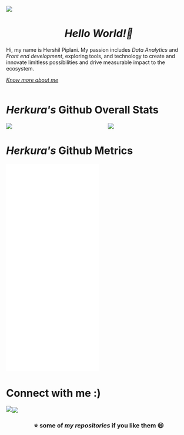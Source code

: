![](https://raw.githubusercontent.com/halfrost/halfrost/master/icons/header_.png)
<html>
  <head>
    <link href="https://cdn.jsdelivr.net/npm/bootstrap@5.1.3/dist/css/bootstrap.min.css" rel="stylesheet"/>
  </head>
  <body>
      <div>
        <h1 align="center"><i>Hello World!👋</i></h1>
        <p> Hi, my name is Hershil Piplani. My passion includes <em>Data Analytics</em> and <em>Front end development</em>, exploring tools, and technology to      create and innovate limitless possibilities and drive measurable impact to the ecosystem.</p>
        <a href="https://herkura.is-a.dev/"><em>Know more about me</em></a>
      </div>
    <br>
    <div>
      <h1><i>Herkura's</i> Github Overall Stats</h1>
      <img src = "https://github-readme-streak-stats.herokuapp.com?user=herkura&theme=gotham" width = "45%" align = "right"/>
      <img src = "https://github-readme-stats.vercel.app/api?username=herkura&theme=gotham&show_icons=true" width = "45%"/>
    </div>
    <div>
      <h1><em>Herkura's</em> Github Metrics</h1>
      <img src="github-metrics.svg" width=50%/></div>
     <div>
      <h1>Connect with me :)</h1>
        <a href="https://hershilpiplani.medium.com/"> <img align="left" src="https://img.shields.io/badge/Medium-12100E?style=for-the-badge&logo=medium&logoColor=white"  height="30"></a>
        <a href="https://www.linkedin.com/in/hershil-piplani-639a83178/"> <img align="center" src="https://img.shields.io/badge/LinkedIn-0077B5?style=for-the-badge&logo=linkedin&logoColor=white" height="25"></a>
      <br>
     </div>
     <h3 align="center">⭐ some of <em>my repositories</em> if you like them 😄</h3>
  </body>
</html>











